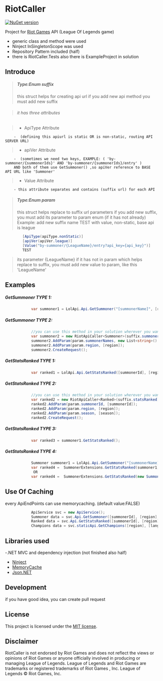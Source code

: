 # RiotCaller
[![NuGet version](https://badge.fury.io/nu/RiotCaller.svg)](https://badge.fury.io/nu/RiotCaller)

Project for [Riot Games](https://developer.riotgames.com) API (League Of Legends game)

  - generic class and method were used
  - Ninject InSingletonScope was used
  - Repository Pattern included (half)
  - there is RiotCaller.Tests also there is ExampleProject in solution


## Introduce
> ##### Type:Enum suffix
>this struct helps for creating api url
>if you add new api method you must add new suffix

> ###### it has three attributes

>  - ApiType Attribute 
        
        -  (defining this apiurl is static OR is non-static, routing API SERVER URL)
>  - apiVer Attribute 
        
        -  (sometimes we need two keys, EXAMPLE: ( 'by-summoner/{summonerIds}' AND 'by-summoner/{summonerIds}/entry' )
        AND both of them use GetSummoner() ,so apiVer reference to BASE API URL like 'Summoner'
>  - Value Attribute 

        - this attribute separates and contains (suffix url) for each API

> ##### Type:Enum param
>this struct helps replace to suffix url parameters
>if you add new suffix, you must add its parameter to param enum (if it has not already)
>Example: add new suffix name TEST with value, non-static, base api is league

```c#
        [ApiType(apiType.nonStatic)]
        [apiVer(apiVer.league)]
        [Value("by-summoner/{LeagueName}/entry?api_key={api_key}")]
        TEST
```
>its parameter {LeagueName} if it has not in param which helps replace to suffix, you must add new value to param, like this 'LeagueName'

## Examples

##### GetSummoner TYPE 1:
```c#
            var summoner1 = LolApi.Api.GetSummoner("[summonerName]", [region]);
```

##### GetSummoner TYPE 2:


```c#
			//you can use this method in your solution wherever you want
       		var summoner2 = new RiotApiCaller<Summoner>(suffix.summonerByname);
     		summoner2.AddParam(param.summonerNames, new List<string>() { "[summonerName]" });
            summoner2.AddParam(param.region, [region]);
            summoner2.CreateRequest();
```

##### GetStatsRanked TYPE 1:
```c#
            var ranked1 = LolApi.Api.GetStatsRanked([summonerId], [region]);
```
##### GetStatsRanked TYPE 2:
```c#
			//you can use this method in your solution wherever you want
            var ranked2 = new RiotApiCaller<Ranked>(suffix.statsRanked);
            ranked2.AddParam(param.summonerId, [summonerId]);
            ranked2.AddParam(param.region, [region]);
            ranked2.AddParam(param.season, [season]);
            ranked2.CreateRequest();
```
##### GetStatsRanked TYPE 3:
```c#
            var ranked3 = summoner1.GetStatsRanked();
```
##### GetStatsRanked TYPE 4:
```c#
            Summoner summoner1 = LolApi.Api.GetSummoner("[summonerName]", [region]);
            var ranked4 =  SummonerExtensions.GetStatsRanked(summoner1);
        	 OR 	
            var ranked4 =  SummonerExtensions.GetStatsRanked(new Summoner() { Id = [summonerId] });
```
## Use Of Caching
every ApiEndPoints can use memorycaching. (default value:FALSE)
```c#
            ApiService svc = new ApiService();
            Summoner data = svc.Api.GetSummoner([summonerId], [region], true); // TRUE: method is caching
            Ranked data = svc.Api.GetStatsRanked([summonerId], [region], null, true); //caching
            Champions data = svc.staticApi.GetChampions([region], [language], champData.all, true);//caching
```


## Libraries used
-.NET MVC and dependency injection (not  finished also half)
- [Ninject](https://github.com/ninject/Ninject)
- [MemoryCache](http://www.adamriddick.com/memorycache-memory-storage)
- [Json.NET](https://github.com/JamesNK/Newtonsoft.Json)


## Development
if you have good idea, you can create pull request


## License
This project is licensed under the [MIT license](LICENSE).

## Disclaimer
RiotCaller is not endorsed by Riot Games and does not reflect the views or opinions of Riot Games or anyone officially involved in producing or managing League of Legends. League of Legends and Riot Games are trademarks or registered trademarks of Riot Games , Inc. League of Legends © Riot Games, Inc.
